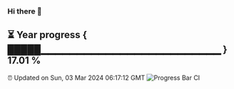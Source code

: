### Hi there 👋
⏳ Year progress { █████▁▁▁▁▁▁▁▁▁▁▁▁▁▁▁▁▁▁▁▁▁▁▁▁▁ } 17.01 %
---
⏰ Updated on Sun, 03 Mar 2024 06:17:12 GMT
![Progress Bar CI](https://github.com/liununu/liununu/workflows/Progress%20Bar%20CI/badge.svg)
